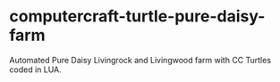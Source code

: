 # computercraft-turtle-pure-daisy-farm
Automated Pure Daisy Livingrock and Livingwood farm with CC Turtles coded in LUA.
